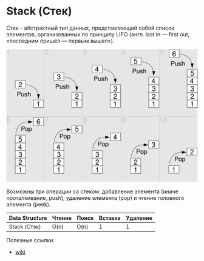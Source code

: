 # Stack (Стек)

Стек - абстрактный тип данных, представляющий собой список элементов, организованных по принципу LIFO (англ. last in — first out, «последним пришёл — первым вышел»).

![Alt text](image.png)

Возможны три операции со стеком: добавление элемента (иначе проталкивание, push), удаление элемента (pop) и чтение головного элемента (peek).

| Data Structure                | Чтение | Поиск | Вставка | Удаление |
| :---------------------------- | :----- | :---- | :------ | :------- |
| Stack (Стэк)                  | O(n)   | O(n)  | 1       | 1        |

Полезные ссылки:
* [wiki](https://ru.wikipedia.org/wiki/%D0%A1%D1%82%D0%B5%D0%BA)